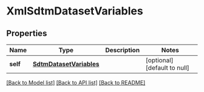 # XmlSdtmDatasetVariables

## Properties
Name | Type | Description | Notes
------------ | ------------- | ------------- | -------------
**self** | [**SdtmDatasetVariables**](SdtmDatasetVariables.md) |  | [optional] [default to null]

[[Back to Model list]](../README.md#documentation-for-models) [[Back to API list]](../README.md#documentation-for-api-endpoints) [[Back to README]](../README.md)



